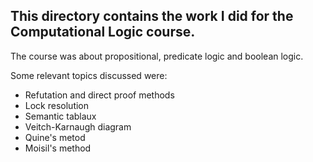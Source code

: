 ## This directory contains the work I did for the Computational Logic course.

The course was about propositional, predicate logic and boolean logic.

Some relevant topics discussed were:
* Refutation and direct proof methods
* Lock resolution
* Semantic tablaux
* Veitch-Karnaugh diagram
* Quine's metod
* Moisil's method